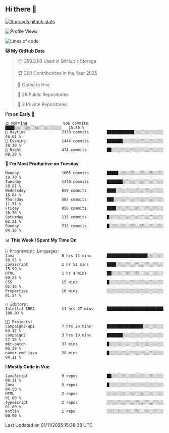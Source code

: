 ## Hi there 👋

[![Anurag's github stats](https://github-readme-stats.vercel.app/api?username=Songwonseok)](https://github.com/anuraghazra/github-readme-stats)



<!--START_SECTION:waka-->
![Profile Views](http://img.shields.io/badge/Profile%20Views-0-blue)

![Lines of code](https://img.shields.io/badge/From%20Hello%20World%20I%27ve%20Written-34.8%20million%20lines%20of%20code-blue)

**🐱 My GitHub Data** 

> 📦 359.3 kB Used in GitHub's Storage 
 > 
> 🏆 200 Contributions in the Year 2025
 > 
> 💼 Opted to Hire
 > 
> 📜 28 Public Repositories 
 > 
> 🔑 3 Private Repositories 
 > 
**I'm an Early 🐤** 

```text
🌞 Morning                806 commits         ████░░░░░░░░░░░░░░░░░░░░░   15.80 % 
🌆 Daytime                2378 commits        ████████████░░░░░░░░░░░░░   46.61 % 
🌃 Evening                1444 commits        ███████░░░░░░░░░░░░░░░░░░   28.30 % 
🌙 Night                  474 commits         ██░░░░░░░░░░░░░░░░░░░░░░░   09.29 % 
```
📅 **I'm Most Productive on Tuesday** 

```text
Monday                   1005 commits        █████░░░░░░░░░░░░░░░░░░░░   19.70 % 
Tuesday                  1470 commits        ███████░░░░░░░░░░░░░░░░░░   28.81 % 
Wednesday                859 commits         ████░░░░░░░░░░░░░░░░░░░░░   16.84 % 
Thursday                 587 commits         ███░░░░░░░░░░░░░░░░░░░░░░   11.51 % 
Friday                   856 commits         ████░░░░░░░░░░░░░░░░░░░░░   16.78 % 
Saturday                 113 commits         █░░░░░░░░░░░░░░░░░░░░░░░░   02.21 % 
Sunday                   212 commits         █░░░░░░░░░░░░░░░░░░░░░░░░   04.16 % 
```


📊 **This Week I Spent My Time On** 

```text
💬 Programming Languages: 
Java                     8 hrs 14 mins       ██████████████████░░░░░░░   70.95 % 
JavaScript               1 hr 51 mins        ████░░░░░░░░░░░░░░░░░░░░░   15.99 % 
HTML                     1 hr 4 mins         ██░░░░░░░░░░░░░░░░░░░░░░░   09.23 % 
CSS                      15 mins             █░░░░░░░░░░░░░░░░░░░░░░░░   02.16 % 
Properties               10 mins             ░░░░░░░░░░░░░░░░░░░░░░░░░   01.54 % 

🔥 Editors: 
IntelliJ IDEA            11 hrs 37 mins      █████████████████████████   100.00 % 

🐱‍💻 Projects: 
campaign2-api            7 hrs 20 mins       ████████████████░░░░░░░░░   63.12 % 
campaign2                3 hrs 10 mins       ███████░░░░░░░░░░░░░░░░░░   27.38 % 
mkt-batch                37 mins             █░░░░░░░░░░░░░░░░░░░░░░░░   05.39 % 
naver_cmd_java           28 mins             █░░░░░░░░░░░░░░░░░░░░░░░░   04.11 % 
```

**I Mostly Code in Vue** 

```text
JavaScript               9 repos             ██░░░░░░░░░░░░░░░░░░░░░░░   08.11 % 
Java                     5 repos             █░░░░░░░░░░░░░░░░░░░░░░░░   04.50 % 
HTML                     2 repos             ░░░░░░░░░░░░░░░░░░░░░░░░░   01.80 % 
TypeScript               2 repos             ░░░░░░░░░░░░░░░░░░░░░░░░░   01.80 % 
Kotlin                   1 repo              ░░░░░░░░░░░░░░░░░░░░░░░░░   00.90 % 
```




 Last Updated on 01/11/2025 15:38:38 UTC
<!--END_SECTION:waka-->
